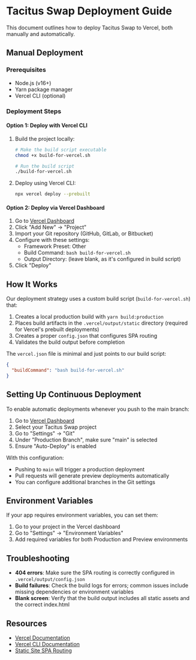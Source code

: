 # Tacitus Swap Deployment Guide

This document outlines how to deploy Tacitus Swap to Vercel, both manually and automatically.

## Manual Deployment

### Prerequisites
- Node.js (v16+)
- Yarn package manager
- Vercel CLI (optional)

### Deployment Steps

#### Option 1: Deploy with Vercel CLI

1. Build the project locally:
   ```bash
   # Make the build script executable
   chmod +x build-for-vercel.sh
   
   # Run the build script
   ./build-for-vercel.sh
   ```

2. Deploy using Vercel CLI:
   ```bash
   npx vercel deploy --prebuilt
   ```

#### Option 2: Deploy via Vercel Dashboard

1. Go to [Vercel Dashboard](https://vercel.com/dashboard)
2. Click "Add New" → "Project"
3. Import your Git repository (GitHub, GitLab, or Bitbucket)
4. Configure with these settings:
   - Framework Preset: Other
   - Build Command: `bash build-for-vercel.sh`
   - Output Directory: (leave blank, as it's configured in build script)
5. Click "Deploy"

## How It Works

Our deployment strategy uses a custom build script (`build-for-vercel.sh`) that:

1. Creates a local production build with `yarn build:production`
2. Places build artifacts in the `.vercel/output/static` directory (required for Vercel's prebuilt deployments)
3. Creates a proper `config.json` that configures SPA routing
4. Validates the build output before completion

The `vercel.json` file is minimal and just points to our build script:
```json
{
  "buildCommand": "bash build-for-vercel.sh"
}
```

## Setting Up Continuous Deployment

To enable automatic deployments whenever you push to the main branch:

1. Go to [Vercel Dashboard](https://vercel.com/dashboard)
2. Select your Tacitus Swap project
3. Go to "Settings" → "Git"
4. Under "Production Branch", make sure "main" is selected
5. Ensure "Auto-Deploy" is enabled

With this configuration:
- Pushing to `main` will trigger a production deployment
- Pull requests will generate preview deployments automatically
- You can configure additional branches in the Git settings

## Environment Variables

If your app requires environment variables, you can set them:
1. Go to your project in the Vercel dashboard
2. Go to "Settings" → "Environment Variables"
3. Add required variables for both Production and Preview environments

## Troubleshooting

- **404 errors**: Make sure the SPA routing is correctly configured in `.vercel/output/config.json`
- **Build failures**: Check the build logs for errors; common issues include missing dependencies or environment variables
- **Blank screen**: Verify that the build output includes all static assets and the correct index.html

## Resources

- [Vercel Documentation](https://vercel.com/docs)
- [Vercel CLI Documentation](https://vercel.com/docs/cli)
- [Static Site SPA Routing](https://vercel.com/docs/frameworks/spa) 
